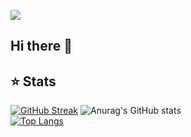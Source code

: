![](https://komarev.com/ghpvc/?username=your-github-hamburgIar&style=flat-square)

## Hi there 👋


## ⭐ Stats
[![GitHub Streak](https://streak-stats.demolab.com?user=hamburgIar&theme=onedark&hide_border=true&card_width=500)](https://git.io/streak-stats) ![Anurag's GitHub stats](https://github-readme-stats.vercel.app/api?username=hamburgIar&show_icons=true&hide_border=true&theme=onedark)\
[![Top Langs](https://github-readme-stats.vercel.app/api/top-langs/?username=hamburgIar&layout=donut&theme=onedark&hide_border=true&card_height=200)](https://github.com/anuraghazra/github-readme-stats) 
